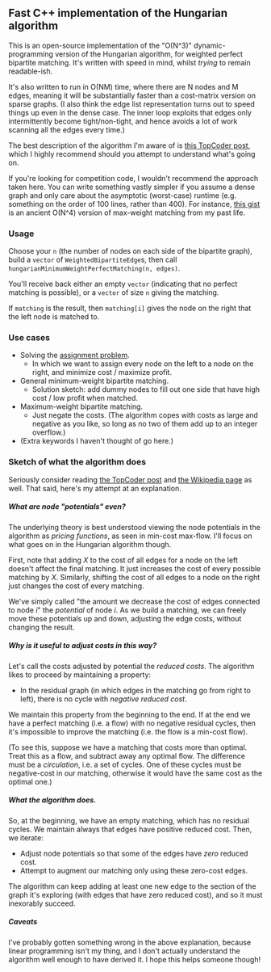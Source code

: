 Fast C++ implementation of the Hungarian algorithm
--------------------------------------------------

This is an open-source implementation of the "O(N^3)" dynamic-programming version of the
Hungarian algorithm, for weighted perfect bipartite matching.
It's written with speed in mind, whilst _trying_ to remain readable-ish.

It's also written to run in O(NM) time, where there are N nodes and M edges, meaning it will be substantially faster
than a cost-matrix version on sparse graphs.
(I also think the edge list representation turns out to speed things up even in the dense case.
The inner loop exploits that edges only intermittently become tight/non-tight, and hence avoids a lot of work
scanning all the edges every time.)

The best description of the algorithm I'm aware of is
[this TopCoder post](https://www.topcoder.com/community/data-science/data-science-tutorials/assignment-problem-and-hungarian-algorithm/),
which I highly recommend should you attempt to understand what's going on.

If you're looking for competition code, I wouldn't recommend the approach taken here.
You can write something vastly simpler if you assume a dense graph and only care about the asymptotic (worst-case) runtime (e.g. something on the order of 100 lines, rather than 400).
For instance, [this gist](https://gist.github.com/jamespayor/5f0118aa8f10f8bc8659da309272cf4a)
is an ancient O(N^4) version of max-weight matching from my past life.


### Usage

Choose your `n` (the number of nodes on each side of the bipartite graph),
build a `vector` of `WeightedBipartiteEdge`s, then call `hungarianMinimumWeightPerfectMatching(n, edges)`.

You'll receive back either an empty `vector` (indicating that no perfect matching is possible),
or a `vector` of size `n` giving the matching.

If `matching` is the result, then `matching[i]` gives the node on the right that the left node is matched to.


### Use cases

- Solving the [assignment problem](https://en.wikipedia.org/wiki/Assignment_problem).
  - In which we want to assign every node on the left to a node on the right, and minimize cost / maximize profit.
- General minimum-weight bipartite matching.
  - Solution sketch: add dummy nodes to fill out one side that have high cost / low profit when matched.
- Maximum-weight bipartite matching.
  - Just negate the costs. (The algorithm copes with costs as large and negative as you like, so long as no two of them add up to an integer overflow.)
- (Extra keywords I haven't thought of go here.)



### Sketch of what the algorithm does

Seriously consider reading
[the TopCoder post](https://www.topcoder.com/community/data-science/data-science-tutorials/assignment-problem-and-hungarian-algorithm/)
and
[the Wikipedia page](https://en.wikipedia.org/wiki/Hungarian_algorithm)
as well.
That said, here's my attempt at an explanation.

##### What are node "potentials" even?

The underlying theory is best understood viewing the node potentials in the algorithm
as _pricing functions_, as seen in min-cost max-flow. I'll focus on what goes on in the Hungarian algorithm though.

First, note that adding _X_ to the cost of all edges for a node on the left doesn't affect
the final matching. It just increases the cost of every possible matching by _X_.
Similarly, shifting the cost of all edges to a node on the right just changes the cost of every matching.

We've simply called "the amount we decrease the cost of edges connected to node _i_" the _potential_ of node _i_.
As we build a matching, we can freely move these potentials up and down, adjusting the edge costs,
without changing the result. 

##### Why is it useful to adjust costs in this way?

Let's call the costs adjusted by potential the _reduced costs_.
The algorithm likes to proceed by maintaining a property:

- In the residual graph (in which edges in the matching go from right to left), there is no cycle with _negative reduced cost_. 

We maintain this property from the beginning to the end.
If at the end we have a perfect matching (i.e. a flow) with no negative residual cycles,
then it's impossible to improve the matching (i.e. the flow is a min-cost flow).

(To see this, suppose we have a matching that costs more than optimal.
Treat this as a flow, and subtract away any optimal flow.
The difference must be a _circulation_, i.e. a set of cycles.
One of these cycles must be negative-cost in our matching, otherwise it would have the same cost as the optimal one.)  

##### What the algorithm does.

So, at the beginning, we have an empty matching, which has no residual cycles.
We maintain always that edges have positive reduced cost. Then, we iterate:

- Adjust node potentials so that some of the edges have _zero_ reduced cost.
- Attempt to augment our matching only using these zero-cost edges.

The algorithm can keep adding at least one new edge to the section of the graph it's exploring
(with edges that have zero reduced cost), and so it must inexorably succeed.

##### Caveats

I've probably gotten something wrong in the above explanation, because linear programming isn't my thing,
and I don't actually understand the algorithm well enough to have derived it. I hope this helps someone though!
